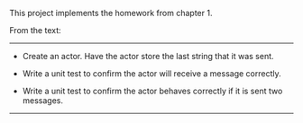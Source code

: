 This project implements the homework from chapter 1.

From the text:

***

* Create an actor.  Have the actor store the last string that it was sent.

* Write a unit test to confirm the actor will receive a message correctly.

* Write a unit test to confirm the actor behaves correctly if it is sent two messages.

***

